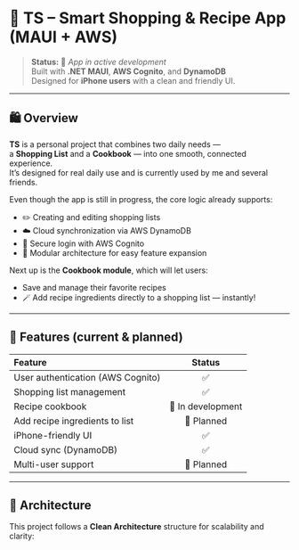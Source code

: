 # 🍳 TS – Smart Shopping & Recipe App (MAUI + AWS)

> **Status:** 🚧 *App in active development*  
> Built with **.NET MAUI**, **AWS Cognito**, and **DynamoDB**  
> Designed for **iPhone users** with a clean and friendly UI.

---

## 🛍️ Overview

**TS** is a personal project that combines two daily needs —  
a **Shopping List** and a **Cookbook** — into one smooth, connected experience.  
It’s designed for real daily use and is currently used by me and several friends.

Even though the app is still in progress, the core logic already supports:

- ✏️ Creating and editing shopping lists  
- ☁️ Cloud synchronization via AWS DynamoDB  
- 🔐 Secure login with AWS Cognito  
- 🧩 Modular architecture for easy feature expansion  

Next up is the **Cookbook module**, which will let users:
- Save and manage their favorite recipes  
- 🪄 Add recipe ingredients directly to a shopping list — instantly!

---

## 📱 Features (current & planned)

| Feature | Status |
|:--|:--:|
| User authentication (AWS Cognito) | ✅ |
| Shopping list management | ✅ |
| Recipe cookbook | 🔄 In development |
| Add recipe ingredients to list | 🔄 Planned |
| iPhone-friendly UI | ✅ |
| Cloud sync (DynamoDB) | ✅ |
| Multi-user support | 🔄 Planned |

---

## 🧠 Architecture

This project follows a **Clean Architecture** structure for scalability and clarity:

